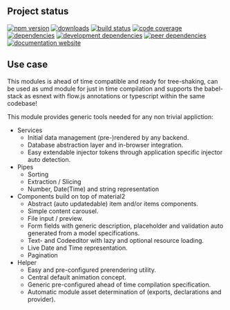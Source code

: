<!-- #!/usr/bin/env markdown
-*- coding: utf-8 -*-
region header
Copyright Torben Sickert 16.12.2012

License
-------

This library written by Torben Sickert stand under a creative commons naming
3.0 unported license. see http://creativecommons.org/licenses/by/3.0/deed.de
endregion -->

Project status
--------------

[![npm version](https://badge.fury.io/js/angular-generic.svg)](https://www.npmjs.com/package/angular-generic)
[![downloads](https://img.shields.io/npm/dy/angular-generic.svg)](https://www.npmjs.com/package/angular-generic)
[![build status](https://travis-ci.org/thaibault/angularGeneric.svg?branch=master)](https://travis-ci.org/thaibault/angularGeneric)
[![code coverage](https://coveralls.io/repos/github/thaibault/clientNode/badge.svg)](https://coveralls.io/github/thaibault/clientNode)
[![dependencies](https://img.shields.io/david/thaibault/angular-generic.svg)](https://david-dm.org/thaibault/angular-generic)
[![development dependencies](https://img.shields.io/david/dev/thaibault/angular-generic.svg)](https://david-dm.org/thaibault/angular-generic?type=dev)
[![peer dependencies](https://img.shields.io/david/peer/thaibault/angular-generic.svg)](https://david-dm.org/thaibault/angular-generic?type=peer)
[![documentation website](https://img.shields.io/website-up-down-green-red/http/torben.website/angularGeneric.svg?label=documentation-website)](http://torben.website/angularGeneric)

Use case
--------

This modules is ahead of time compatible and ready for tree-shaking, can be
used as umd module for just in time compilation and supports the babel-stack
as esnext with flow.js annotations or typescript within the same codebase!

This module provides generic tools needed for any non trivial appliction:

- Services
    - Initial data management (pre-)rendered by any backend.
    - Database abstraction layer and in-browser integration.
    - Easy extendable injector tokens through application specific injector
      auto detection.
- Pipes
    - Sorting
    - Extraction / Slicing
    - Number, Date(Time) and string representation
- Components build on top of material2
    - Abstract (auto updatedable) item and/or items components.
    - Simple content carousel.
    - File input / preview.
    - Form fields with generic description, placeholder and validation auto
      generated from a model specifications.
    - Text- and Codeeditor with lazy and optional resource loading.
    - Live Date and Time representation.
    - Pagination
- Helper
    - Easy and pre-configured prerendering utility.
    - Central default animation concept.
    - Generic pre-configured ahead of time compilation specification.
    - Automatic module asset determination of (exports, declarations and
      provider).

<!-- region vim modline
vim: set tabstop=4 shiftwidth=4 expandtab:
vim: foldmethod=marker foldmarker=region,endregion:
endregion -->

